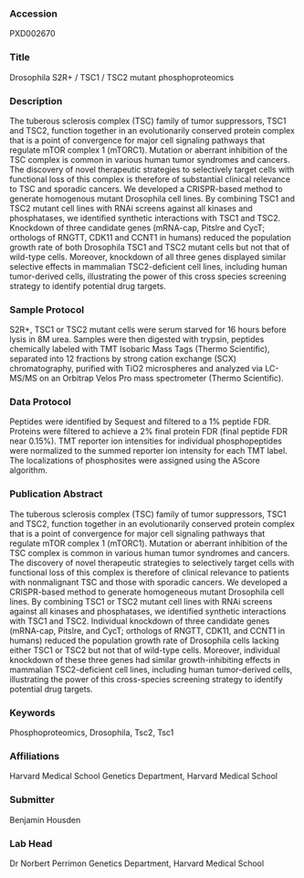 ### Accession
PXD002670

### Title
Drosophila S2R+ / TSC1 / TSC2 mutant phosphoproteomics

### Description
The tuberous sclerosis complex (TSC) family of tumor suppressors, TSC1 and TSC2, function together in an evolutionarily conserved protein complex that is a point of convergence for major cell signaling pathways that regulate mTOR complex 1 (mTORC1). Mutation or aberrant inhibition of the TSC complex is common in various human tumor syndromes and cancers. The discovery of novel therapeutic strategies to selectively target cells with functional loss of this complex is therefore of substantial clinical relevance to TSC and sporadic cancers. We developed a CRISPR-based method to generate homogenous mutant Drosophila cell lines. By combining TSC1 and TSC2 mutant cell lines with RNAi screens against all kinases and phosphatases, we identified synthetic interactions with TSC1 and TSC2. Knockdown of three candidate genes (mRNA-cap, Pitslre and CycT; orthologs of RNGTT, CDK11 and CCNT1 in humans) reduced the population growth rate of both Drosophila TSC1 and TSC2 mutant cells but not that of wild-type cells. Moreover, knockdown of all three genes displayed similar selective effects in mammalian TSC2-deficient cell lines, including human tumor-derived cells, illustrating the power of this cross species screening strategy to identify potential drug targets.

### Sample Protocol
S2R+, TSC1 or TSC2 mutant cells were serum starved for 16 hours before lysis in 8M urea. Samples were then digested with trypsin, peptides chemically labeled with TMT Isobaric Mass Tags (Thermo Scientific), separated into 12 fractions by strong cation exchange (SCX) chromatography, purified with TiO2 microspheres and analyzed via LC-MS/MS on an Orbitrap Velos Pro mass spectrometer (Thermo Scientific).

### Data Protocol
Peptides were identified by Sequest and filtered to a 1% peptide FDR. Proteins were filtered to achieve a 2% final protein FDR (final peptide FDR near 0.15%). TMT reporter ion intensities for individual phosphopeptides were normalized to the summed reporter ion intensity for each TMT label. The localizations of phosphosites were assigned using the AScore algorithm.

### Publication Abstract
The tuberous sclerosis complex (TSC) family of tumor suppressors, TSC1 and TSC2, function together in an evolutionarily conserved protein complex that is a point of convergence for major cell signaling pathways that regulate mTOR complex 1 (mTORC1). Mutation or aberrant inhibition of the TSC complex is common in various human tumor syndromes and cancers. The discovery of novel therapeutic strategies to selectively target cells with functional loss of this complex is therefore of clinical relevance to patients with nonmalignant TSC and those with sporadic cancers. We developed a CRISPR-based method to generate homogeneous mutant Drosophila cell lines. By combining TSC1 or TSC2 mutant cell lines with RNAi screens against all kinases and phosphatases, we identified synthetic interactions with TSC1 and TSC2. Individual knockdown of three candidate genes (mRNA-cap, Pitslre, and CycT; orthologs of RNGTT, CDK11, and CCNT1 in humans) reduced the population growth rate of Drosophila cells lacking either TSC1 or TSC2 but not that of wild-type cells. Moreover, individual knockdown of these three genes had similar growth-inhibiting effects in mammalian TSC2-deficient cell lines, including human tumor-derived cells, illustrating the power of this cross-species screening strategy to identify potential drug targets.

### Keywords
Phosphoproteomics, Drosophila, Tsc2, Tsc1

### Affiliations
Harvard Medical School
Genetics Department, Harvard Medical School

### Submitter
Benjamin Housden

### Lab Head
Dr Norbert Perrimon
Genetics Department, Harvard Medical School


